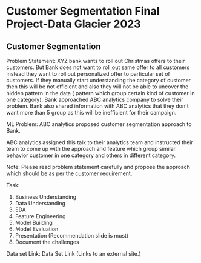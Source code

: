 # Customer Segmentation Final Project-Data Glacier 2023
## Customer Segmentation
Problem Statement: XYZ bank wants to roll out Christmas offers to their customers. But Bank does not want to roll out same offer to all customers  instead they want to roll out personalized offer to particular set of customers. If they manually start understanding the category of customer then this will be not efficient and also they will not be able to uncover the hidden pattern in the data ( pattern which group certain kind of customer in one category). Bank approached ABC analytics company to solve their problem. Bank also shared information with ABC analytics that they don't want more than 5 group as this will be inefficient for their campaign.

ML Problem: ABC analytics proposed customer segmentation approach to Bank.

ABC analytics assigned this talk to their analytics team and instructed their team to come up with the approach and feature which group similar behavior customer in one category and others in different category.

Note: Please read problem statement carefully and propose the approach which should be as per the customer requirement.

Task:
1. Business Understanding
2. Data Understanding
3. EDA
4. Feature Engineering
5. Model Building
6. Model Evaluation
7. Presentation (Recommendation slide is must)
8. Document the challenges
   
Data set Link:
Data Set Link (Links to an external site.) 
